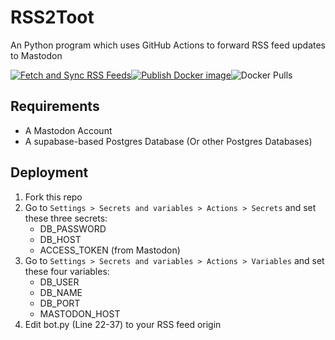 # RSS2Toot

An Python program which uses GitHub Actions to forward RSS feed updates to Mastodon

[![Fetch and Sync RSS Feeds](https://github.com/Jonathan523/RSS2Toot/actions/workflows/fetch_and_sync.yml/badge.svg)](https://github.com/Jonathan523/RSS2Toot/actions/workflows/fetch_and_sync.yml)[![Publish Docker image](https://github.com/Jonathan523/RSS2Toot/actions/workflows/publish_docker_image.yml/badge.svg)](https://github.com/Jonathan523/RSS2Toot/actions/workflows/publish_docker_image.yml)![Docker Pulls](https://img.shields.io/docker/pulls/jonathan52306/rss2toot)

## Requirements

- A Mastodon Account
- A supabase-based Postgres Database (Or other Postgres Databases)

## Deployment

1. Fork this repo
2. Go to `Settings > Secrets and variables > Actions > Secrets` and set these three secrets:
   - DB_PASSWORD
   - DB_HOST
   - ACCESS_TOKEN (from Mastodon)
3. Go to `Settings > Secrets and variables > Actions > Variables` and set these four variables:
   - DB_USER
   - DB_NAME
   - DB_PORT
   - MASTODON_HOST
4. Edit bot.py (Line 22-37) to your RSS feed origin